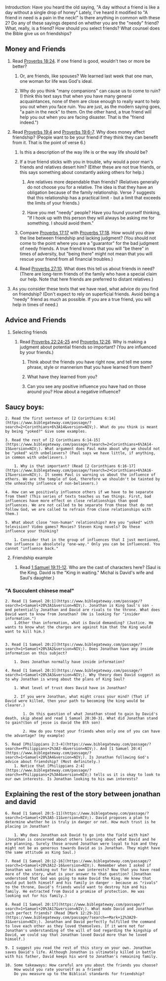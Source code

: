 Introduction: Have you heard the old saying, "A day without a friend is like a day without a single drop of honey" Lately, I've heard it modified to "A friend in need is a pain in the neck!" Is there anything in common with these 2?
 Do any of these sayings depend on whether you are the "needy" friend?
  What, really, is a friend? 
  How should you select friends? 
  What counsel does the Bible give us on friendships? 

## Money and Friends
1. Read [Proverbs 18:24](https://www.biblegateway.com/passage/?search=+Proverbs+18%3A24&version=NIV;). If one friend is good, wouldn't two or more be better?
    1. Or, are friends, like spouses? We learned last week that one man, one woman for life was God's ideal.

    2. Why do you think "many companions" can cause us to come to ruin? (I think this text says that when you have many general acquaintances, none of them are close enough to really want to help you out when you face ruin. You are just, as the modern saying goes, "a pain in the neck" to them. On the other hand, a true friend will help you out when you are facing disaster. That is the "friend indeed.")

2. Read [Proverbs 19:4](https://www.biblegateway.com/passage/?search=+Proverbs+19%3A4&version=NIV;) and [Proverbs 19:6-7](https://www.biblegateway.com/passage/?search=+Proverbs+19%3A6-7&version=NIV;). Why does money affect friendship? (People want to be your friend if they think they can benefit from it. That is the point of verse 6.)

    1. Is this a description of the way life is or the way life should be?

    2. If a true friend sticks with you in trouble, why would a poor man's friends and relatives desert him? (Either these are not true friends, or this says something about constantly asking others for help.)

        1. Are relatives more dependable than friends? (Relatives generally do not choose you for a relative. The idea is that they have an obligation because of the family relationship. Verse 7 suggests that this relationship has a practical limit - but a limit that exceeds the limits of your friends.)


        2. Have you met "needy" people? Have you found yourself thinking, "If I hook up with this person they will always be asking me for something. I should avoid them."

    3. Compare [Proverbs 17:17](https://www.biblegateway.com/passage/?search=+Proverbs+17%3A17&version=NIV;) with [Proverbs 17:18](https://www.biblegateway.com/passage/?search=+Proverbs+17%3A18&version=NIV;). How would you draw the line between friendship and lacking judgment? (You should not come to the point where you are a "guarantor" for the bad judgment of needy friends. A true friend knows that you will "be there" in times of adversity, but "being there" might not mean that you will rescue your friend from all financial troubles.)

    4. Read [Proverbs 27:10](https://www.biblegateway.com/passage/?search=+Proverbs+27%3A10&version=NIV;). What does this tell us about friends in need? (There are long-term friends of the family who have a special claim our help. Note that here friends are preferred to distant relatives.) 

3. As you consider these texts that we have read, what advice do you find on friendship? (Don't expect to rely on superficial friends. Avoid being a "needy" friend as much as possible. If you are a true friend, you will help in times of need.)

## Advice and Friends

1. Selecting friends
    1. Read [Proverbs 22:24-25](https://www.biblegateway.com/passage/?search=+Proverbs+22%3A24-25&version=NIV;) and [Proverbs 12:26](https://www.biblegateway.com/passage/?search=+Proverbs+12%3A26&version=NIV;). Why is making a judgment about potential friends so important? (You are influenced by your friends.)

        1. Think about the friends you have right now, and tell me some phrase, style or mannerism that you have learned from them?

        2. What have they learned from you?

        3. Can you see any positive influence you have had on those around you? How about a negative influence?

## Saucy boys: 

    2. Read the first sentence of [2 Corinthians 6:14](https://www.biblegateway.com/passage/?search=2+Corinthians+6%3A14&version=NIV;). What do you think is meant by being "yoked?" Give some examples.

    3. Read the rest of [2 Corinthians 6:14-15](https://www.biblegateway.com/passage/?search=2+Corinthians+6%3A14-15&version=NIV;). What argument does Paul make about why we should not be "yoked" with unbelievers? (Paul says we have little, if anything, in common with unbelievers.)

        1. Why is that important? (Read [2 Corinthians 6:16-17](https://www.biblegateway.com/passage/?search=2+Corinthians+6%3A16-17&version=NIV;). It seems Paul is warning us about the influence of others. We are the temple of God, therefore we shouldn't be tainted by the unhealthy influence of non-believers.)

    4. How can we positively influence others if we have to be separate from them? (This series of texts teaches us two things. First, bad influences have more effect on close relationships than good influences. We are not called to be separate from those that do not follow God, we are called to refrain from close relationships with them.)

    5. What about close "non-human" relationships? Are you "yoked" with television? Video games? Movies? Steven King novels? Do these influence your thinking?

        1. Consider that in the group of influences that I just mentioned, the influence is absolutely "one-way." Only you can be influenced. You cannot "influence back."
    

2. Friendship example

    1. Read [1 Samuel 19:11-12](https://www.biblegateway.com/passage/?search=1+Samuel+19%3A11-12&version=NIV;). Who are the cast of characters here? (Saul is the King. David is the "King in waiting." Michal is David's wife and Saul's daughter.)

### "A Succulent chinese meal"
    2. Read [1 Samuel 20:1](https://www.biblegateway.com/passage/?search=1+Samuel+20%3A1&version=NIV;). Jonathan is King Saul's son - and potentially Jonathan and David are rivals to the throne. What does David want to know from Jonathan? (He is looking for "insider information.")
        1.Other than information, what is David demanding? (Justice. He wants to know what the charges are against him that the King would want to kill him.)
        

    3. Read [1 Samuel 20:2](https://www.biblegateway.com/passage/?search=1+Samuel+20%3A2&version=NIV;). Does Jonathan have any inside information on this subject? 

        1. Does Jonathan normally have inside information?
        
    4. Read [1 Samuel 20:3](https://www.biblegateway.com/passage/?search=1+Samuel+20%3A3&version=NIV;). Why theory does David suggest as to why Jonathan is wrong about the plans of King Saul?

        1. What level of trust does David have in Jonathan?

        2. If you were Jonathan, what might cross your mind? (That if David were killed, then your path to becoming the king would be clearer.)
        
            1. On this question of what Jonathan stood to gain by David's death, skip ahead and read 1 Samuel 20:30-31. What did Jonathan stand to gain?(Son of jesse is david the 8th son)
            
            2. How do you treat your friends when only one of you can have the advantage? (my example)

    5. Read [Philippians 2:3-4](https://www.biblegateway.com/passage/?search=+Philippians+2%3A3-4&version=NIV;). And [1 Samuel 20:4](https://www.biblegateway.com/passage/?search=1+Samuel+20%3A4&version=NIV;). Is Jonathan following God's advice about friendship? (Most definitely.)
        1. Notice that [Philippians 2:4](https://www.biblegateway.com/passage/?search=+Philippians+2%3A4&version=NIV;) tells us it is okay to look to our own interests. Is Jonathan looking to his own interests?


## Explaining the rest of the story between jonathan and david

    6. Read [1 Samuel 20:5-11](https://www.biblegateway.com/passage/?search=1+Samuel+20%3A5-11&version=NIV;). David proposes a plan to determine whether he is truly in danger or not. How much trust is he placing in Jonathan?

        1. Why does Jonathan ask David to go into the field with him? (Jonathan is concerned about others learning about what David and he are planning. Surely those around Jonathan were loyal to him and they might not be as generous towards David as is Jonathan. They might have the same attitude as King Saul.)

    7. Read [1 Samuel 20:12-16](https://www.biblegateway.com/passage/?search=1+Samuel+20%3A12-16&version=NIV;). Remember when I asked if Jonathan was looking out for his own interests? Now that you have read more of the story, what is your answer to that question? (Jonathan understood that God was going to make David the King. He knew that would put both himself and his family in danger - because as "rivals" to the throne, David's friends would want to destroy him and his family. He extracted from David a promise of protection. He was looking out for his family.)

    8. Read [1 Samuel 20:17](https://www.biblegateway.com/passage/?search=1+Samuel+20%3A17&version=NIV;). What made David and Jonathan such perfect friends? (Read [Mark 12:29-31](https://www.biblegateway.com/passage/?search=+Mark+12%3A29-31&version=NIV;). Jonathan and David perfectly fulfilled the command to love each other as they loved themselves. If it were not for Jonathan's understanding of the will of God regarding the kingship of David, we could say that Jonathan loved David more than he loved himself.)

    9. I suggest you read the rest of this story on your own. Jonathan saves David's life. Although Jonathan is ultimately killed in battle with his father, David keeps his word to Jonathan's remaining family.

    10. Some takeaways: How careful are you about the friends you choose? 
        How would you rate yourself as a friend? 
        Do you measure up to the Biblical standards for friendship?